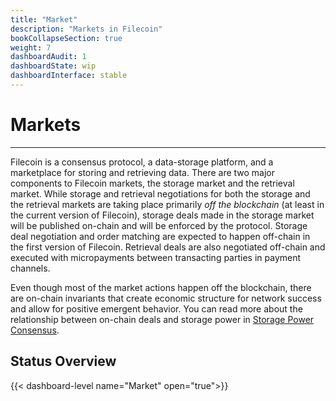 ```yaml
---
title: "Market"
description: "Markets in Filecoin"
bookCollapseSection: true
weight: 7
dashboardAudit: 1
dashboardState: wip
dashboardInterface: stable
---
```


# Markets
---

Filecoin is a consensus protocol, a data-storage platform, and a marketplace for storing and retrieving data. There are two major components to Filecoin markets, the storage market and the retrieval market. While storage and retrieval negotiations for both the storage and the retrieval markets are taking place primarily *off the blockchain* (at least in the current version of Filecoin), storage deals made in the storage market will be published on-chain and will be enforced by the protocol. Storage deal negotiation and order matching are expected to happen off-chain in the first version of Filecoin. Retrieval deals are also negotiated off-chain and executed with micropayments between transacting parties in payment channels.

Even though most of the market actions happen off the blockchain, there are on-chain invariants that create economic structure for network success and allow for positive emergent behavior. You can read more about the
relationship between on-chain deals and storage power in [Storage Power Consensus](storage_power_consensus).

## Status Overview

{{< dashboard-level name="Market" open="true">}}